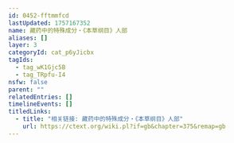 ```yaml
---
id: 0452-fftmmfcd
lastUpdated: 1757167352
name: 藏药中的特殊成分・《本草纲目》人部
aliases: []
layer: 3
categoryId: cat_p6yJicbx
tagIds:
  - tag_wK1Gjc5B
  - tag_TRpfu-I4
nsfw: false
parent: ""
relatedEntries: []
timelineEvents: []
titledLinks:
  - title: "相关链接: 藏药中的特殊成分・《本草纲目》人部"
    url: https://ctext.org/wiki.pl?if=gb&chapter=375&remap=gb
---
```


